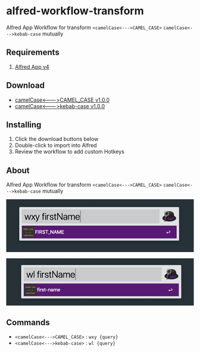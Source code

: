 alfred-workflow-transform
=====================

Alfred App Workflow for transform `<camelCase<--->CAMEL_CASE>`  `camelCase<--->kebab-case`  mutually

## Requirements
1. [Alfred App v4](http://www.alfredapp.com/#download)

## Download
- [camelCase<--->CAMEL_CASE v1.0.0](https://raw.githubusercontent.com/lilywang711/alfred-workflow-transform/master/src/camelCase2CAMEL_CASE/camelCase%3C---%3ECAMEL_CASE.alfredworkflow)
- [camelCase<--->kebab-case v1.0.0](https://raw.githubusercontent.com/lilywang711/alfred-workflow-transform/master/src/camelCase2kebab-case/camelCase%3C---%3Ekebab-case.alfredworkflow)

## Installing
1. Click the download buttons below
2. Double-click to import into Alfred
3. Review the workflow to add custom Hotkeys

## About
Alfred App Workflow for transform `<camelCase<--->CAMEL_CASE>`  `camelCase<--->kebab-case`  mutually

![camelCase2CAMEL_CASE](./screenshot/camelCase2CAMEL_CASE.png)

![camelCase2camel-case](./screenshot/camelCase2camel-case.png)

## Commands

- `<camelCase<--->CAMEL_CASE>` : `wxy {query}`
- `<camelCase<--->kebab-case>` : `wl {query}`

